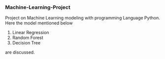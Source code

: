 ### Machine-Learning-Project
Project on Machine Learning modeling with programming Language Python. Here the model mentioned below 
1. Linear Regression
2. Random Forest
3. Decision Tree

are discussed.
